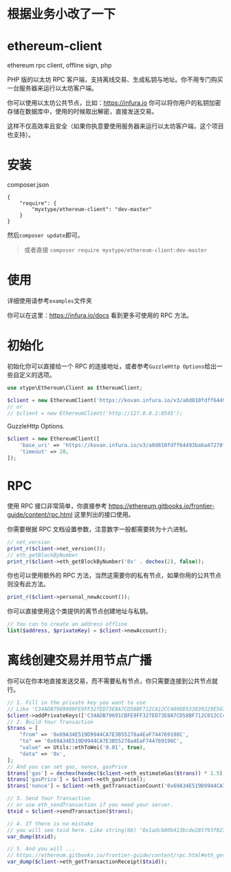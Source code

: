 # 根据业务小改了一下

# ethereum-client

ethereum rpc client, offline sign, php

PHP 版的以太坊 RPC 客户端，支持离线交易、生成私钥与地址。你不用专门购买一台服务器来运行以太坊客户端。

你可以使用以太坊公共节点，比如：https://infura.io 你可以将你用户的私钥加密存储在数据库中，使用的时候取出解密，直接发送交易。

这样不仅高效率且安全（如果你执意要使用服务器来运行以太坊客户端，这个项目也支持）。

# 安装

composer.json

```
{
    "require": {
        "myxtype/ethereum-client": "dev-master"
    }
}
```

然后`composer update`即可。

> 或者直接 `composer require myxtype/ethereum-client:dev-master`

# 使用

详细使用请参考`examples`文件夹

你可以在这里：https://infura.io/docs 看到更多可使用的 RPC 方法。

# 初始化

初始化你可以直接给一个 RPC 的连接地址，或者参考`GuzzleHttp Options`给出一些自定义的选项。

```php
use xtype\Ethereum\Client as EthereumClient;

$client = new EthereumClient('https://kovan.infura.io/v3/a0d810fdff64493baba47278f3ebad27');
// or
// $client = new EthereumClient('http://127.0.0.1:8545');
```

GuzzleHttp Options.

```php
$client = new EthereumClient([
    'base_uri' => 'https://kovan.infura.io/v3/a0d810fdff64493baba47278f3ebad27',
    'timeout' => 20,
]);
```

# RPC

使用 RPC 接口非常简单，你直接参考 https://ethereum.gitbooks.io/frontier-guide/content/rpc.html 这里列出的接口使用。

你需要根据 RPC 文档设置参数，注意数字一般都需要转为十六进制。

```php
// net_version
print_r($client->net_version());
// eth_getBlockByNumber
print_r($client->eth_getBlockByNumber('0x' . dechex(2), false));
```

你也可以使用额外的 RPC 方法，当然这需要你的私有节点，如果你用的公共节点则没有此方法。

```php
print_r($client->personal_newAccount());
```

你可以直接使用这个类提供的离节点创建地址与私钥。

```php
// You can to create an address offline
list($address, $privateKey) = $client->newAccount();
```

# 离线创建交易并用节点广播

你可以在你本地直接发送交易，而不需要私有节点，你只需要连接到公共节点就行。

```php
// 1. Fill in the private key you want to use
// Like 'C34ADB7969999FE9FF327ED73E8A7CD58BF712CA12CC489DD533839229E567EB'
$client->addPrivateKeys(['C34ADB79691CBFE9FF327ED73E8A7CD58BF712C012CC489DD533839119E567EB']);
// 2. Build Your Transaction
$trans = [
    "from" => '0x69A34E519D9944CA7E3B55278a4EaF744769198C',
    "to" => '0x69A34E519D9944CA7E3B55278a4EaF744769198C',
    "value" => Utils::ethToWei('0.01', true),
    "data" => '0x',
];
// And you can set gas, nonce, gasPrice
$trans['gas'] = dechex(hexdec($client->eth_estimateGas($trans)) * 1.5);
$trans['gasPrice'] = $client->eth_gasPrice();
$trans['nonce'] = $client->eth_getTransactionCount('0x69A34E519D9944CA7E3B55278a4EaF744769198C', 'pending');

// 3. Send Your Transaction
// or use eth_sendTransaction if you need your server.
$txid = $client->sendTransaction($trans);

// 4. If there is no mistake
// you will see txid here. Like string(66) "0x1adcb80b413bcde285f93f0274e6cf04bc016e8813c8390ff31a6ccb43e75f51"
var_dump($txid);

// 5. And you will ...
// https://ethereum.gitbooks.io/frontier-guide/content/rpc.html#eth_gettransactionreceipt
var_dump($client->eth_getTransactionReceipt($txid));
```
